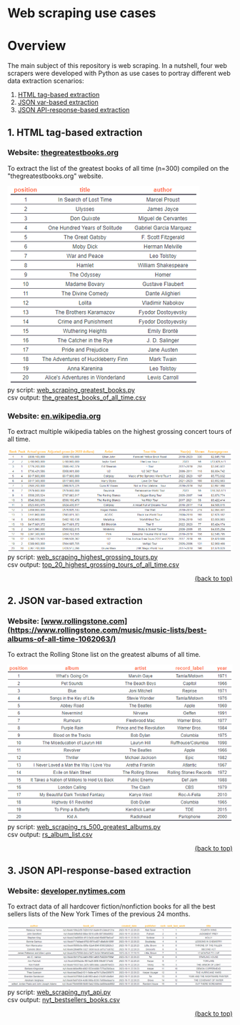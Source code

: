 # Web scraping use cases
# Overview

The main subject of this repository is web scraping. In a nutshell, four web scrapers were developed with Python as use cases to portray different web data extraction scenarios:
1. [HTML tag-based extraction](#1-html-tag-based-extraction)
2. [JSON var-based extraction](#2-json-var-based-extraction)
3. [JSON API-response-based extraction](#3-json-api-response-based-extraction)

## 1. HTML tag-based extraction
### Website: [thegreatestbooks.org](https://thegreatestbooks.org/)
To extract the list of the greatest books of all time (n=300) compiled on the "thegreatestbooks.org" website.

![](https://github.com/IvoDSBarros/web-scraping-use-cases/blob/471b01c40da12924d810e1dd08d9c876e82c52d8/output/png/web_scraping_the_greatest_books_list.PNG)
<br> py script: [web_scraping_greatest_books.py](https://github.com/IvoDSBarros/web-scraping-use-cases/blob/82f69120863f9d890964e995e16f823579f4a48d/src/web_scraping_greatest_books.py)
<br>
csv output: [the_greatest_books_of_all_time.csv](https://github.com/IvoDSBarros/web-scraping-use-cases/blob/af93556c11b9368bd50a047399c35576408f22bc/output/csv/the_greatest_books_of_all_time.csv)


### Website: [en.wikipedia.org](https://en.wikipedia.org/wiki/List_of_highest-grossing_concert_tours)

To extract multiple wikipedia tables on the highest grossing concert tours of all time.

![](https://github.com/IvoDSBarros/web-scraping-use-cases/blob/dddf6808d9a33bf2a6a6377ab303e2ea74cc1948/output/png/web_scraping_highest_grossing_tours_list.PNG)
<br> py script: [web_scraping_highest_grossing_tours.py](https://github.com/IvoDSBarros/web-scraping-use-cases/blob/248bbff34e979778b2bb6dfdfc508aae08632250/src/web_scraping_highest_grossing_tours.py)
<br>
csv output: [top_20_highest_grossing_tours_of_all_time.csv](
https://github.com/IvoDSBarros/web-scraping-use-cases/blob/abf65f957fbf1aee00f596609344f6a605f9d4a9/output/csv/top_20_highest_grossing_tours_of_all_time.csv)

<div align = "right">    
  <a href="#overview">(back to top)</a>
</div>

## 2. JSON var-based extraction
### Website: [www.rollingstone.com](https://www.rollingstone.com/music/music-lists/best-albums-of-all-time-1062063/)
To extract the Rolling Stone list on the greatest albums of all time.

![](https://github.com/IvoDSBarros/web-scraping-use-cases/blob/ffc13ea89d83d9c9091c16ed9b132c91dc7695d9/output/png/web_scraping_highest_rs_album_list.PNG)
<br> 
py script: [web_scraping_rs_500_greatest_albums.py](https://github.com/IvoDSBarros/web-scraping-use-cases/blob/df881ee5834538e8acb4010b71c94cd879ea19e2/src/web_scraping_rs_500_greatest_albums.py)
<br>
csv output: [rs_album_list.csv](https://github.com/IvoDSBarros/web-scraping-use-cases/blob/df881ee5834538e8acb4010b71c94cd879ea19e2/output/csv/rs_album_list.csv)

<div align = "right">    
  <a href="#overview">(back to top)</a>
</div>

## 3. JSON API-response-based extraction
### Website: [developer.nytimes.com](https://developer.nytimes.com/docs/books-product/1/overview)
To extract data of all hardcover fiction/nonfiction books for all the best sellers lists of the New York Times of the previous 24 months.

![](https://github.com/IvoDSBarros/web-scraping-use-cases/blob/cbb256b66c6df1a4c45c3860120ba2fe3a905432/output/png/web_scraping_nyt_api_bestsellers_books.PNG)
<br> 
py script: [web_scraping_nyt_api.py](https://github.com/IvoDSBarros/web-scraping-use-cases/blob/f52b3112944609f1b15d3a92b395734c18000e27/src/web_scraping_nyt_api.py)
<br>
csv output: [nyt_bestsellers_books.csv](https://github.com/IvoDSBarros/web-scraping-use-cases/blob/8d04fe6f4afa5465761eee5f4fd81df3d79f7b54/output/csv/nyt_bestsellers_books.csv)

<div align = "right">    
  <a href="#overview">(back to top)</a>
</div>
